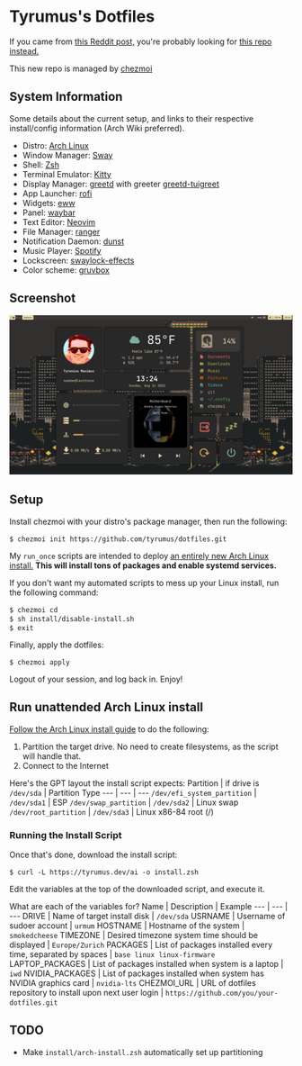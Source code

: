 # Tyrumus's Dotfiles

If you came from [this Reddit post,](https://www.reddit.com/r/unixporn/comments/6drt6c/awesomewm_noobs_paradise/) you're probably looking for [this repo instead.](https://github.com/tyrumus/dotfiles-old)

This new repo is managed by [chezmoi](https://www.chezmoi.io/)

## System Information

Some details about the current setup, and links to their respective install/config information (Arch Wiki preferred).

- Distro: [Arch Linux](https://archlinux.org/)
- Window Manager: [Sway](https://wiki.archlinux.org/title/Sway)
- Shell: [Zsh](https://wiki.archlinux.org/title/Zsh)
- Terminal Emulator: [Kitty](https://wiki.archlinux.org/title/Kitty)
- Display Manager: [greetd](https://wiki.archlinux.org/title/Greetd) with greeter [greetd-tuigreet](https://wiki.archlinux.org/title/Greetd#tuigreet)
- App Launcher: [rofi](https://wiki.archlinux.org/title/Rofi)
- Widgets: [eww](https://github.com/elkowar/eww)
- Panel: [waybar](https://github.com/Alexays/Waybar)
- Text Editor: [Neovim](https://wiki.archlinux.org/title/Neovim)
- File Manager: [ranger](https://wiki.archlinux.org/title/Ranger)
- Notification Daemon: [dunst](https://wiki.archlinux.org/title/Dunst)
- Music Player: [Spotify](https://wiki.archlinux.org/title/Spotify)
- Lockscreen: [swaylock-effects](https://github.com/jirutka/swaylock-effects)
- Color scheme: [gruvbox](https://github.com/morhetz/gruvbox)

## Screenshot

![Epic screenshot of my setup](img/dotfiles-rice-aug2022.png)

## Setup
Install chezmoi with your distro's package manager, then run the following:
```
$ chezmoi init https://github.com/tyrumus/dotfiles.git
```

My `run_once` scripts are intended to deploy [an entirely new Arch Linux install.](https://github.com/tyrumus/dotfiles#run-unattended-arch-linux-install) **This will install tons of packages and enable systemd services.**

If you don't want my automated scripts to mess up your Linux install, run the following command:
```
$ chezmoi cd
$ sh install/disable-install.sh
$ exit
```

Finally, apply the dotfiles:
```
$ chezmoi apply
```

Logout of your session, and log back in. Enjoy!

## Run unattended Arch Linux install

[Follow the Arch Linux install guide](https://wiki.archlinux.org/title/Installation_guide) to do the following:
1) Partition the target drive. No need to create filesystems, as the script will handle that.
2) Connect to the Internet

Here's the GPT layout the install script expects:
Partition | if drive is `/dev/sda` | Partition Type
--- | --- | ---
`/dev/efi_system_partition` | `/dev/sda1` | ESP
`/dev/swap_partition` | `/dev/sda2` | Linux swap
`/dev/root_partition` | `/dev/sda3` | Linux x86-84 root (/)

### Running the Install Script

Once that's done, download the install script:
```
$ curl -L https://tyrumus.dev/ai -o install.zsh
```

Edit the variables at the top of the downloaded script, and execute it.

What are each of the variables for?
Name | Description | Example
--- | --- | ---
DRIVE | Name of target install disk | `/dev/sda`
USRNAME | Username of sudoer account | `urmum`
HOSTNAME | Hostname of the system | `smokedcheese`
TIMEZONE | Desired timezone system time should be displayed | `Europe/Zurich`
PACKAGES | List of packages installed every time, separated by spaces | `base linux linux-firmware`
LAPTOP_PACKAGES | List of packages installed when system is a laptop | `iwd`
NVIDIA_PACKAGES | List of packages installed when system has NVIDIA graphics card | `nvidia-lts`
CHEZMOI_URL | URL of dotfiles repository to install upon next user login | `https://github.com/you/your-dotfiles.git`

## TODO

- Make `install/arch-install.zsh` automatically set up partitioning
